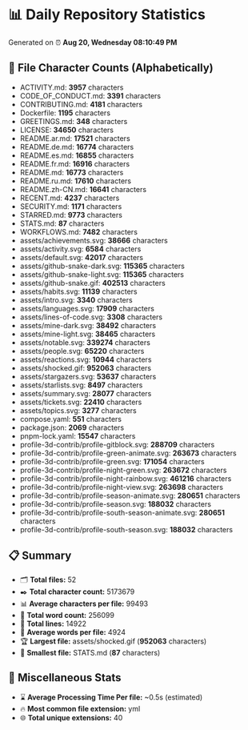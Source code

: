# 📊 Daily Repository Statistics
Generated on ⏰ **Aug 20, Wednesday 08:10:49 PM**

## 📂 File Character Counts (Alphabetically)
- ACTIVITY.md: **3957** characters
- CODE_OF_CONDUCT.md: **3391** characters
- CONTRIBUTING.md: **4181** characters
- Dockerfile: **1195** characters
- GREETINGS.md: **348** characters
- LICENSE: **34650** characters
- README.ar.md: **17521** characters
- README.de.md: **16774** characters
- README.es.md: **16855** characters
- README.fr.md: **16916** characters
- README.md: **16773** characters
- README.ru.md: **17610** characters
- README.zh-CN.md: **16641** characters
- RECENT.md: **4237** characters
- SECURITY.md: **1171** characters
- STARRED.md: **9773** characters
- STATS.md: **87** characters
- WORKFLOWS.md: **7482** characters
- assets/achievements.svg: **38666** characters
- assets/activity.svg: **6584** characters
- assets/default.svg: **42017** characters
- assets/github-snake-dark.svg: **115365** characters
- assets/github-snake-light.svg: **115365** characters
- assets/github-snake.gif: **402513** characters
- assets/habits.svg: **11139** characters
- assets/intro.svg: **3340** characters
- assets/languages.svg: **17909** characters
- assets/lines-of-code.svg: **3308** characters
- assets/mine-dark.svg: **38492** characters
- assets/mine-light.svg: **38465** characters
- assets/notable.svg: **339274** characters
- assets/people.svg: **65220** characters
- assets/reactions.svg: **10944** characters
- assets/shocked.gif: **952063** characters
- assets/stargazers.svg: **53637** characters
- assets/starlists.svg: **8497** characters
- assets/summary.svg: **28077** characters
- assets/tickets.svg: **22410** characters
- assets/topics.svg: **3277** characters
- compose.yaml: **551** characters
- package.json: **2069** characters
- pnpm-lock.yaml: **15547** characters
- profile-3d-contrib/profile-gitblock.svg: **288709** characters
- profile-3d-contrib/profile-green-animate.svg: **263673** characters
- profile-3d-contrib/profile-green.svg: **171054** characters
- profile-3d-contrib/profile-night-green.svg: **263672** characters
- profile-3d-contrib/profile-night-rainbow.svg: **461216** characters
- profile-3d-contrib/profile-night-view.svg: **263698** characters
- profile-3d-contrib/profile-season-animate.svg: **280651** characters
- profile-3d-contrib/profile-season.svg: **188032** characters
- profile-3d-contrib/profile-south-season-animate.svg: **280651** characters
- profile-3d-contrib/profile-south-season.svg: **188032** characters

## 📋 Summary
- 🗂️ **Total files:** 52
- ✒️ **Total character count:** 5173679
- 📊 **Average characters per file:** 99493
- 📝 **Total word count:** 256099
- 🧾 **Total lines:** 14922
- 📐 **Average words per file:** 4924
- 🏆 **Largest file:** assets/shocked.gif (**952063** characters)
- 🥉 **Smallest file:** STATS.md (**87** characters)

## 🌟 Miscellaneous Stats
- ⌛ **Average Processing Time Per file:** ~0.5s (estimated)
- 🔥 **Most common file extension:** yml
- 🌐 **Total unique extensions:** 40
